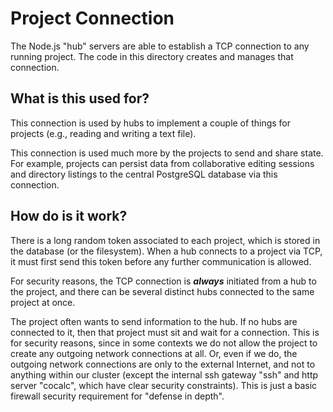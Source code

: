 # Project Connection

The Node.js "hub" servers are able to establish a TCP connection to any running project.  The code in this directory creates and manages that connection.

## What is this used for?

This connection is used by hubs to implement a couple of things for projects (e.g., reading and writing a text file).

This connection is used much more by the projects to send and share state.  For example, projects can persist data from collaborative editing sessions and directory listings to the central PostgreSQL database via this connection.

## How do is it work?

There is a long random token associated to each project, which is stored in the database (or the filesystem).  When a hub connects to a project via TCP, it must first send this token before any further communication is allowed.   

For security reasons, the TCP connection is _**always**_ initiated from a hub to the project, and there can be several distinct hubs connected to the same project at once.  

The project often wants to send information to the hub.  If no hubs are connected to it, then that project must sit and wait for a connection.  This is for security reasons, since in some contexts we do not allow the project to create any outgoing network connections at all.  Or, even if we do, the outgoing network connections are only to the external Internet, and not to anything within our cluster (except the internal ssh gateway "ssh" and http server "cocalc", which have clear security constraints).  This is just a basic firewall security requirement for "defense in depth".


